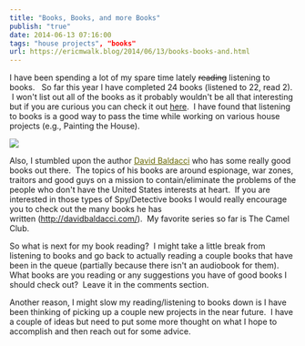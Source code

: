 ```yaml
---
title: "Books, Books, and more Books"
publish: "true"
date: 2014-06-13 07:16:00
tags: "house projects", "books"
url: https://ericmwalk.blog/2014/06/13/books-books-and.html
---
```


I have been spending a lot of my spare time lately <del>reading</del> listening to books.   So far this year I have completed 24 books (listened to 22, read 2).  I won't list out all of the books as it probably wouldn't be all that interesting but if you are curious you can check it out <a href="https://www.goodreads.com/review/list/28274725-eric-walker?read_at=2014" target="_blank" rel="noopener">here</a>.  I have found that listening to books is a good way to pass the time while working on various house projects (e.g., Painting the House).

![](https://ericmwalk.blog/uploads/2021/dd1eac7b57.jpg)

Also, I stumbled upon the author <a class="authorName" style="color: #666600;" href="https://www.goodreads.com/author/show/9291.David_Baldacci">David Baldacci</a> who has some really good books out there.  The topics of his books are around espionage, war zones, traitors and good guys on a mission to contain/eliminate the problems of the people who don't have the United States interests at heart.  If you are interested in those types of Spy/Detective books I would really encourage you to check out the many books he has written (http://davidbaldacci.com/).  My favorite series so far is The Camel Club.

So what is next for my book reading?  I might take a little break from listening to books and go back to actually reading a couple books that have been in the queue (partially because there isn't an audiobook for them).   What books are you reading or any suggestions you have of good books I should check out?  Leave it in the comments section.

Another reason, I might slow my reading/listening to books down is I have been thinking of picking up a couple new projects in the near future.  I have a couple of ideas but need to put some more thought on what I hope to accomplish and then reach out for some advice.


